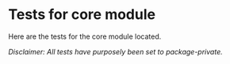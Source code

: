 # Tests for core module

Here are the tests for the core module located. 

*Disclaimer: All tests have purposely been set to package-private.*